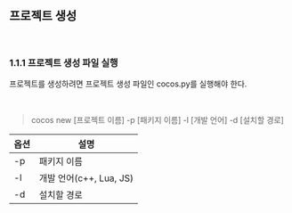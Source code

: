 ## 프로젝트 생성

</br>

### 1.1.1 프로젝트 생성 파일 실행

프로젝트를 생성하려면 프로젝트 생성 파일인 cocos.py를 실행해야 한다.

</br>

> cocos new [프로젝트 이름] -p [패키지 이름] -l [개발 언어] -d [설치할 경로]

|옵션|설명|
|----|----|
|-p|패키지 이름|
|-l|개발 언어(c++, Lua, JS)|
|-d|설치할 경로|